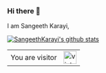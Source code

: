 ### Hi there 👋
 I am Sangeeth Karayi,


[![SangeethKarayi's github stats](https://github-readme-stats.vercel.app/api?username=sangeethkarayi&theme=dracula&count_private=true)](https://github.com/sangeethkarayi)

<table>
  <tr>
    <td>You are visitor</td>
    <td><img src="https://profile-counter.glitch.me/sangeethkarayi/count.svg" alt="vistor count" height="30" /></td>
  </tr>
</table>
